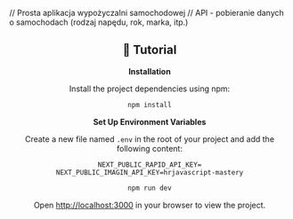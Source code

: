 // Prosta aplikacja wypożyczalni samochodowej
// API - pobieranie danych o samochodach (rodzaj napędu, rok, marka, itp.)

<div align="center">
 
## 🚨 Tutorial

**Installation**

Install the project dependencies using npm:

```bash
npm install
```

**Set Up Environment Variables**

Create a new file named `.env` in the root of your project and add the following content:

```env
NEXT_PUBLIC_RAPID_API_KEY=
NEXT_PUBLIC_IMAGIN_API_KEY=hrjavascript-mastery
```

```bash
npm run dev
```

Open [http://localhost:3000](http://localhost:3000) in your browser to view the project.



#
